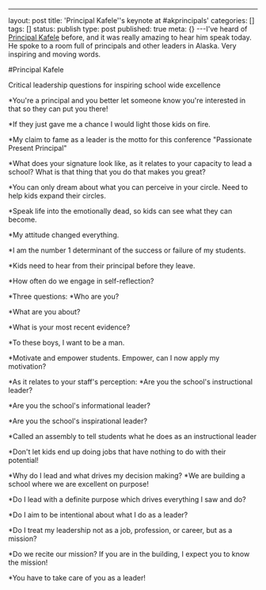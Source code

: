 ---
layout: post
title: 'Principal Kafele''s keynote at #akprincipals'
categories: []
tags: []
status: publish
type: post
published: true
meta: {}
---I've heard of 
[Principal Kafele](http://principalkafele.com) before, and it was really amazing to hear him speak today. He spoke to a room full of principals and other leaders in Alaska. Very inspiring and moving words.

#Principal Kafele


Critical leadership questions for inspiring school wide excellence

*You're a principal and you better let someone know you're interested in that so they can put you there!


*If they just gave me a chance I would light those kids on fire.


*My claim to fame as a leader is the motto for this conference "Passionate Present Principal"


*What does your signature look like, as it relates to your capacity to lead a school? What is that thing that you do that makes you great?


*You can only dream about what you can perceive in your circle. Need to help kids expand their circles.


*Speak life into the emotionally dead, so kids can see what they can become.


*My attitude changed everything.


*I am the number 1 determinant of the success or failure of my students.


*Kids need to hear from their principal before they leave.


*How often do we engage in self-reflection?


*Three questions:
*Who are you?


*What are you about?


*What is your most recent evidence?


*To these boys, I want to be a man.


*Motivate and empower students. Empower, can I now apply my motivation?


*As it relates to your staff's perception:
*Are you the school's 
instructional leader?


*Are you the school's 
informational leader?


*Are you the school's 
inspirational leader?


*Called an assembly to tell students what he does as an instructional leader


*Don't let kids end up doing jobs that have nothing to do with their potential!


*Why do I lead and what drives my decision making?
*We are building a school where we are excellent on purpose!


*Do I lead with a definite purpose which drives everything I saw and do?


*Do I aim to be intentional about what I do as a leader?


*Do I treat my leadership not as a job, profession, or career, but as a mission?


*Do we recite our mission? If you are in the building, I expect you to know the mission!


*You have to take care of you as a leader!
